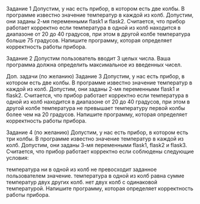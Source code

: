 Задание 1
Допустим, у нас есть прибор, в котором есть две колбы. В программе известно значение температур в каждой из колб. 
Допустим, они заданы 2-мя переменными flask1 и flask2. Считается, что прибор работает корректно если температура в одной из колб находится в диапазоне от 20 до 40 градусов, 
при этом в другой колбе температура больше 75 градусов. Напишите программу, которая определяет корректность работы прибора.

Задание 2
Допустим пользователь вводит 3 целых числа. Ваша программа должна определить максимальное из введенных чисел.

Доп. задачи (по желанию)
Задание 3
Допустим, у нас есть прибор, в котором есть две колбы. В программе известно значение температур в каждой из колб. 
Допустим, они заданы 2-мя переменными flask1 и flask2. Считается, что прибор работает корректно если температура в одной из колб находится в диапазоне от 20 до 40 градусов, 
при этом в другой колбе температура не превышает температуру первой колбы более чем на 20 градусов. Напишите программу, которая определяет корректность работы прибора.

Задание 4 (по желанию)
Допустим, у нас есть прибор, в котором есть три колбы. В программе известно значение температур в каждой из колб. 
Допустим, они заданы 3-мя переменными flask1, flask2 и flask3. Считается, что прибор работает корректно если соблюдены следующие условия:

температура ни в одной из колб не превосходит заданное пользователем значение.
температура в одной из колб равна сумме температур двух других колб.
нет двух колб с одинаковой температурой. Напишите программу, которая определяет корректность работы прибора.